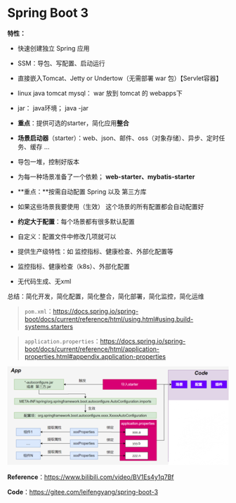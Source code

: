 # Spring Boot 3

**特性：**

- 快速创建独立 Spring 应用

- SSM：导包、写配置、启动运行

- 直接嵌入Tomcat、Jetty or Undertow（无需部署 war 包）【Servlet容器】

- linux  java tomcat mysql： war 放到 tomcat 的 webapps下
- jar： java环境；  java -jar

- **重点**：提供可选的starter，简化应用**整合**

- **场景启动器**（starter）：web、json、邮件、oss（对象存储）、异步、定时任务、缓存 ...
- 导包一堆，控制好版本
- 为每一种场景准备了一个依赖； **web-starter、mybatis-starter**

- **重点：**按需自动配置 Spring 以及 第三方库

- 如果这些场景我要使用（生效） 这个场景的所有配置都会自动配置好
- **约定大于配置**：每个场景都有很多默认配置
- 自定义：配置文件中修改几项就可以

- 提供生产级特性：如 监控指标、健康检查、外部化配置等

- 监控指标、健康检查（k8s）、外部化配置

- 无代码生成、无xml

总结：简化开发，简化配置，简化整合，简化部署，简化监控，简化运维

> `pom.xml`：https://docs.spring.io/spring-boot/docs/current/reference/html/using.html#using.build-systems.starters

> `application.properties`：https://docs.spring.io/spring-boot/docs/current/reference/html/application-properties.html#appendix.application-properties





![image-20240121134841368](images/image-20240121134841368.png)

















**Reference**：https://www.bilibili.com/video/BV1Es4y1q7Bf

**Code**：https://gitee.com/leifengyang/spring-boot-3

